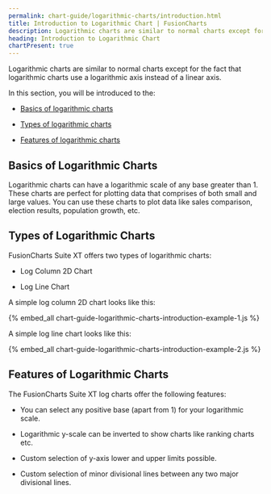 ```yaml
---
permalink: chart-guide/logarithmic-charts/introduction.html
title: Introduction to Logarithmic Chart | FusionCharts
description: Logarithmic charts are similar to normal charts except for the fact that logarithmic charts use a logarithmic axis instead of a linear axis.
heading: Introduction to Logarithmic Chart
chartPresent: true
---
```


Logarithmic charts are similar to normal charts except for the fact that logarithmic charts use a logarithmic axis instead of a linear axis.

In this section, you will be introduced to the:

* <a href="/chart-guide/logarithmic-charts/introduction#basics-of-logarithmic-charts" class="smoth-scroll">Basics of logarithmic charts</a>

* <a href="/chart-guide/logarithmic-charts/introduction#types-of-logarithmic-charts" class="smoth-scroll">Types of logarithmic charts</a>

* <a href="/chart-guide/logarithmic-charts/introduction#features-of-logarithmic-charts" class="smoth-scroll">Features of logarithmic charts</a>

## Basics of Logarithmic Charts

Logarithmic charts can have a logarithmic scale of any base greater than 1. These charts are perfect for plotting data that comprises of both small and large values. You can use these charts to plot data like sales comparison, election results, population growth, etc.

## Types of Logarithmic Charts

FusionCharts Suite XT offers two types of logarithmic charts:

* Log Column 2D Chart

* Log Line Chart

A simple log column 2D chart looks like this:

{% embed_all chart-guide-logarithmic-charts-introduction-example-1.js %}

A simple log line chart looks like this:

{% embed_all chart-guide-logarithmic-charts-introduction-example-2.js %}

## Features of Logarithmic Charts

The FusionCharts Suite XT log charts offer the following features:

* You can select any positive base (apart from 1) for your logarithmic scale.

* Logarithmic y-scale can be inverted to show charts like ranking charts etc.

* Custom selection of y-axis lower and upper limits possible.

* Custom selection of minor divisional lines between any two major divisional lines.